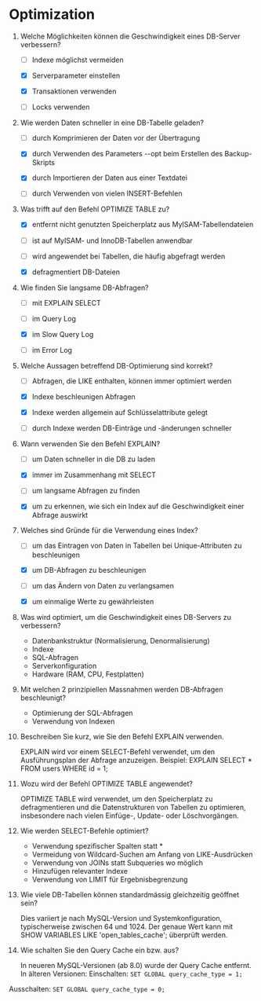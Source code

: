 # Optimization
1.  Welche Möglichkeiten können die Geschwindigkeit eines DB-Server verbessern?

    - [ ] Indexe möglichst vermeiden

    - [x] Serverparameter einstellen

    - [x] Transaktionen verwenden

    - [ ] Locks verwenden

2.  Wie werden Daten schneller in eine DB-Tabelle geladen?

    - [ ] durch Komprimieren der Daten vor der Übertragung

    - [x] durch Verwenden des Parameters --opt beim Erstellen des Backup-Skripts

    - [x] durch Importieren der Daten aus einer Textdatei

    - [ ] durch Verwenden von vielen INSERT-Befehlen

3.  Was trifft auf den Befehl OPTIMIZE TABLE zu?

    - [x] entfernt nicht genutzten Speicherplatz aus MyISAM-Tabellendateien

    - [ ] ist auf MyISAM- und InnoDB-Tabellen anwendbar

    - [ ] wird angewendet bei Tabellen, die häufig abgefragt werden

    - [x] defragmentiert DB-Dateien

4.  Wie finden Sie langsame DB-Abfragen?

    - [ ] mit EXPLAIN SELECT

    - [ ] im Query Log

    - [x] im Slow Query Log

    - [ ] im Error Log

5.  Welche Aussagen betreffend DB-Optimierung sind korrekt?

    - [ ] Abfragen, die LIKE enthalten, können immer optimiert werden

    - [x] Indexe beschleunigen Abfragen

    - [x] Indexe werden allgemein auf Schlüsselattribute gelegt

    - [ ] durch Indexe werden DB-Einträge und -änderungen schneller
    
6.  Wann verwenden Sie den Befehl EXPLAIN?

    - [ ] um Daten schneller in die DB zu laden

    - [x] immer im Zusammenhang mit SELECT

    - [ ] um langsame Abfragen zu finden

    - [x] um zu erkennen, wie sich ein Index auf die Geschwindigkeit einer Abfrage auswirkt

7.  Welches sind Gründe für die Verwendung eines Index?

    - [ ] um das Eintragen von Daten in Tabellen bei Unique-Attributen zu beschleunigen

    - [x] um DB-Abfragen zu beschleunigen

    - [ ] um das Ändern von Daten zu verlangsamen

    - [x] um einmalige Werte zu gewährleisten

8.  Was wird optimiert, um die Geschwindigkeit eines DB-Servers zu verbessern?

    - Datenbankstruktur (Normalisierung, Denormalisierung)
    - Indexe
    - SQL-Abfragen
    - Serverkonfiguration
    - Hardware (RAM, CPU, Festplatten)
      

9.  Mit welchen 2 prinzipiellen Massnahmen werden DB-Abfragen beschleunigt?

    - Optimierung der SQL-Abfragen
    - Verwendung von Indexen
      

10.  Beschreiben Sie kurz, wie Sie den Befehl EXPLAIN verwenden.

        EXPLAIN wird vor einem SELECT-Befehl verwendet, um den Ausführungsplan der Abfrage anzuzeigen. Beispiel: EXPLAIN SELECT * FROM users WHERE id = 1;
      

11.  Wozu wird der Befehl OPTIMIZE TABLE angewendet?

        OPTIMIZE TABLE wird verwendet, um den Speicherplatz zu defragmentieren und die Datenstrukturen von Tabellen zu optimieren, insbesondere nach vielen Einfüge-, Update- oder Löschvorgängen.
      

12.  Wie werden SELECT-Befehle optimiert?

        - Verwendung spezifischer Spalten statt *
        - Vermeidung von Wildcard-Suchen am Anfang von LIKE-Ausdrücken
        - Verwendung von JOINs statt Subqueries wo möglich
        - Hinzufügen relevanter Indexe
        - Verwendung von LIMIT für Ergebnisbegrenzung
      

13.  Wie viele DB-Tabellen können standardmässig gleichzeitig geöffnet sein?

        Dies variiert je nach MySQL-Version und Systemkonfiguration, typischerweise zwischen 64 und 1024. Der genaue Wert kann mit SHOW VARIABLES LIKE 'open_tables_cache'; überprüft werden.
      

14.  Wie schalten Sie den Query Cache ein bzw. aus?

        In neueren MySQL-Versionen (ab 8.0) wurde der Query Cache entfernt. In älteren Versionen:
Einschalten: ``SET GLOBAL query_cache_type = 1;``

Ausschalten: ``SET GLOBAL query_cache_type = 0;``
